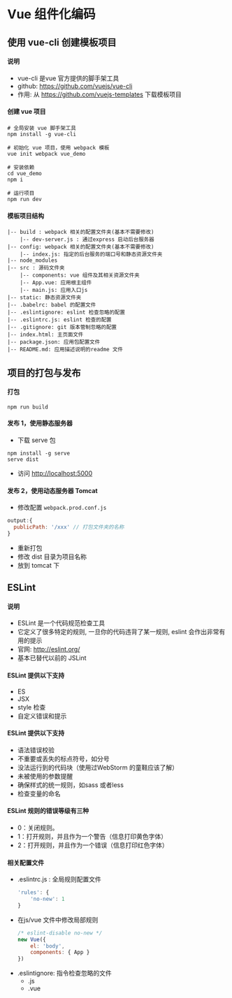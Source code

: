 # Vue 组件化编码

## 使用 vue-cli 创建模板项目

#### 说明
* vue-cli 是vue 官方提供的脚手架工具
* github: <https://github.com/vuejs/vue-cli>
* 作用: 从 <https://github.com/vuejs-templates> 下载模板项目

#### 创建 vue 项目
```shell
# 全局安装 vue 脚手架工具
npm install -g vue-cli

# 初始化 vue 项目，使用 webpack 模板
vue init webpack vue_demo

# 安装依赖
cd vue_demo
npm i

# 运行项目
npm run dev
```
#### 模板项目结构
```text
|-- build : webpack 相关的配置文件夹(基本不需要修改)
    |-- dev-server.js : 通过express 启动后台服务器
|-- config: webpack 相关的配置文件夹(基本不需要修改)
    |-- index.js: 指定的后台服务的端口号和静态资源文件夹
|-- node_modules
|-- src : 源码文件夹
    |-- components: vue 组件及其相关资源文件夹
    |-- App.vue: 应用根主组件
    |-- main.js: 应用入口js
|-- static: 静态资源文件夹
|-- .babelrc: babel 的配置文件
|-- .eslintignore: eslint 检查忽略的配置
|-- .eslintrc.js: eslint 检查的配置
|-- .gitignore: git 版本管制忽略的配置
|-- index.html: 主页面文件
|-- package.json: 应用包配置文件
|-- README.md: 应用描述说明的readme 文件
```

## 项目的打包与发布

#### 打包
```shell
npm run build
```
#### 发布 1，使用静态服务器
* 下载 serve 包
```shell
npm install -g serve
serve dist
```
* 访问 <http://localhost:5000>

#### 发布 2，使用动态服务器 Tomcat
* 修改配置 `webpack.prod.conf.js`
```javascript
output:{
  publicPath: '/xxx' // 打包文件夹的名称
}
```
* 重新打包
* 修改 dist 目录为项目名称
* 放到 tomcat 下

## ESLint

#### 说明
* ESLint 是一个代码规范检查工具
* 它定义了很多特定的规则, 一旦你的代码违背了某一规则, eslint 会作出非常有用的提示
* 官网: <http://eslint.org/>
* 基本已替代以前的 JSLint

#### ESLint 提供以下支持
* ES
* JSX
* style 检查
* 自定义错误和提示

#### ESLint 提供以下支持
* 语法错误校验
* 不重要或丢失的标点符号，如分号
* 没法运行到的代码块（使用过WebStorm 的童鞋应该了解）
* 未被使用的参数提醒
* 确保样式的统一规则，如sass 或者less
* 检查变量的命名

#### ESLint 规则的错误等级有三种
* 0：关闭规则。
* 1：打开规则，并且作为一个警告（信息打印黄色字体）
* 2：打开规则，并且作为一个错误（信息打印红色字体）

#### 相关配置文件
* .eslintrc.js : 全局规则配置文件
    ```javascript
    'rules': {
        'no-new': 1
    }
    ```
* 在js/vue 文件中修改局部规则
    ```javascript
    /* eslint-disable no-new */
    new Vue({
        el: 'body',
        components: { App }
    })
    ```
* .eslintignore: 指令检查忽略的文件
   - .js
   - .vue